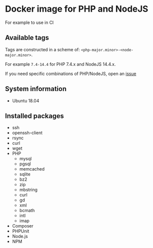 # Docker image for PHP and NodeJS
For example to use in CI

## Available tags
Tags are constructed in a scheme of: `<php-major.minor>-<node-major.minor>`.

For example `7.4-14.4` for PHP 7.4.x and NodeJS 14.4.x.

If you need specific combinations of PHP/NodeJS, open an [issue](https://github.com/rikvdh/docker-ci-php-node/issues)

## System information
  * Ubuntu 18.04

## Installed packages
  * ssh
  * openssh-client
  * rsync
  * curl
  * wget
  * PHP
    * mysql
    * pgsql
    * memcached
    * sqlite
    * bz2
    * zip
    * mbstring
    * curl
    * gd
    * xml
    * bcmath
    * intl
    * imap
  * Composer
  * PHPUnit
  * Node.js
  * NPM
